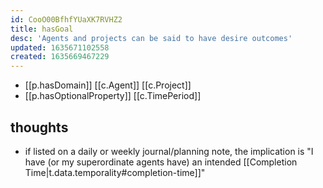 ```yaml
---
id: CooO00BfhfYUaXK7RVHZ2
title: hasGoal
desc: 'Agents and projects can be said to have desire outcomes'
updated: 1635671102558
created: 1635669467229
---
```


- [[p.hasDomain]] [[c.Agent]] [[c.Project]] 
- [[p.hasOptionalProperty]] [[c.TimePeriod]]

## thoughts

- if listed on a daily or weekly journal/planning note, the implication is "I have (or my superordinate agents have) an intended [[Completion Time|t.data.temporality#completion-time]]"